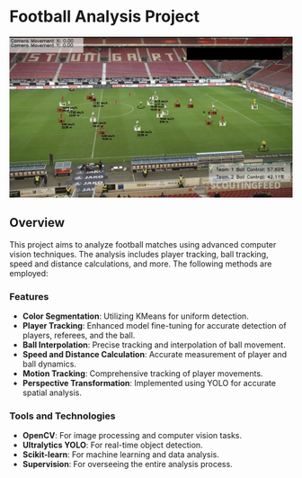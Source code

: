 # Football Analysis Project

![Alt]( ./output.png)


## Overview
This project aims to analyze football matches using advanced computer vision techniques. The analysis includes player tracking, ball tracking, speed and distance calculations, and more. The following methods are employed:

### Features
- **Color Segmentation**: Utilizing KMeans for uniform detection.
- **Player Tracking**: Enhanced model fine-tuning for accurate detection of players, referees, and the ball.
- **Ball Interpolation**: Precise tracking and interpolation of ball movement.
- **Speed and Distance Calculation**: Accurate measurement of player and ball dynamics.
- **Motion Tracking**: Comprehensive tracking of player movements.
- **Perspective Transformation**: Implemented using YOLO for accurate spatial analysis.

### Tools and Technologies
- **OpenCV**: For image processing and computer vision tasks.
- **Ultralytics YOLO**: For real-time object detection.
- **Scikit-learn**: For machine learning and data analysis.
- **Supervision**: For overseeing the entire analysis process.

